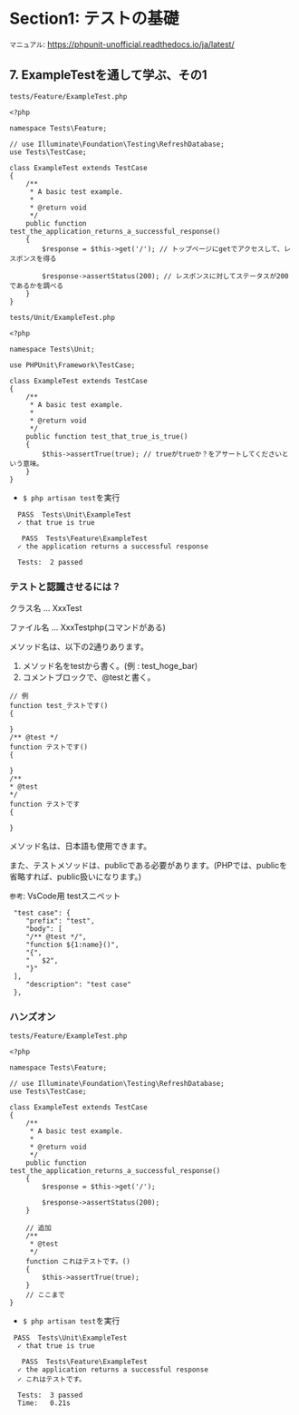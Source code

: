# Section1: テストの基礎

`マニュアル`: <https://phpunit-unofficial.readthedocs.io/ja/latest/>  

## 7. ExampleTestを通して学ぶ、その1

`tests/Feature/ExampleTest.php`  

```php:ExampleTest.php
<?php

namespace Tests\Feature;

// use Illuminate\Foundation\Testing\RefreshDatabase;
use Tests\TestCase;

class ExampleTest extends TestCase
{
    /**
     * A basic test example.
     *
     * @return void
     */
    public function test_the_application_returns_a_successful_response()
    {
        $response = $this->get('/'); // トップページにgetでアクセスして、レスポンスを得る

        $response->assertStatus(200); // レスポンスに対してステータスが200であるかを調べる
    }
}
```

`tests/Unit/ExampleTest.php`  

```php:ExampleTest.php
<?php

namespace Tests\Unit;

use PHPUnit\Framework\TestCase;

class ExampleTest extends TestCase
{
    /**
     * A basic test example.
     *
     * @return void
     */
    public function test_that_true_is_true()
    {
        $this->assertTrue(true); // trueがtrueか？をアサートしてくださいという意味。
    }
}
```

- `$ php artisan test`を実行  

```:terminal
  PASS  Tests\Unit\ExampleTest
  ✓ that true is true

   PASS  Tests\Feature\ExampleTest
  ✓ the application returns a successful response

  Tests:  2 passed
```

### テストと認識させるには？

クラス名 ... XxxTest  

ファイル名 ... XxxTestphp(コマンドがある)  

メソッド名は、以下の2通りあります。  

1. メソッド名をtestから書く。(例 : test_hoge_bar)  
2. コメントブロックで、@testと書く。  

```php:ExampleTest.php
// 例
function test_テストです()
{
    
}
/** @test */
function テストです()
{
    
}
/**
* @test
*/
function テストです
{

}
```

メソッド名は、日本語も使用できます。  

また、テストメソッドは、publicである必要があります。(PHPでは、publicを省略すれば、public扱いになります。)  

`参考`: VsCode用 testスニペット  

```:json
 "test case": {
    "prefix": "test",
    "body": [
    "/** @test */",
    "function ${1:name}()",
    "{",
    "   $2",
    "}"
 ],
    "description": "test case"
 },
```

### ハンズオン

`tests/Feature/ExampleTest.php`  

```php:ExampleTest.php
<?php

namespace Tests\Feature;

// use Illuminate\Foundation\Testing\RefreshDatabase;
use Tests\TestCase;

class ExampleTest extends TestCase
{
    /**
     * A basic test example.
     *
     * @return void
     */
    public function test_the_application_returns_a_successful_response()
    {
        $response = $this->get('/');

        $response->assertStatus(200);
    }

    // 追加
    /**
     * @test
     */
    function これはテストです。()
    {
        $this->assertTrue(true);
    }
    // ここまで
}
```

- `$ php artisan test`を実行  

```:termainal
 PASS  Tests\Unit\ExampleTest
  ✓ that true is true

   PASS  Tests\Feature\ExampleTest
  ✓ the application returns a successful response
  ✓ これはテストです。

  Tests:  3 passed
  Time:   0.21s
```
